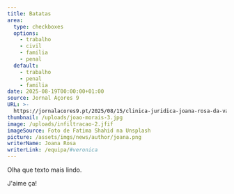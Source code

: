 ```yaml
---
title: Batatas
area:
  type: checkboxes
  options:
    - trabalho
    - civil
    - familia
    - penal
  default:
    - trabalho
    - penal
    - familia
date: 2025-08-19T00:00:00+01:00
source: Jornal Açores 9
URL: >-
  https://jornalacores9.pt/2025/08/15/clinica-juridica-joana-rosa-da-validade-do-pacto-de-nao-concorrencia/
thumbnail: /uploads/joao-morais-3.jpg
image: /uploads/infiltracao-2.jfif
imageSource: Foto de Fatima Shahid na Unsplash
picture: /assets/imgs/news/author/joana.png
writerName: Joana Rosa
writerLink: /equipa/#veronica
---
```

Olha que texto mais lindo.

J'aime ça!